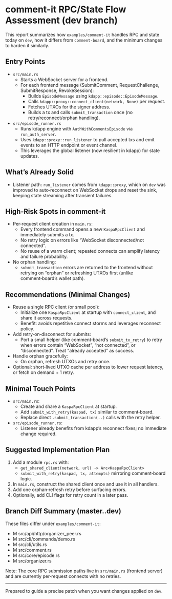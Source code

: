 # comment-it RPC/State Flow Assessment (dev branch)

This report summarizes how `examples/comment-it` handles RPC and state today on `dev`, how it differs from `comment-board`, and the minimum changes to harden it similarly.

## Entry Points
- `src/main.rs`
  - Starts a WebSocket server for a frontend.
  - For each frontend message (SubmitComment, RequestChallenge, SubmitResponse, RevokeSession):
    - Builds `EpisodeMessage` using `kdapp::episode::EpisodeMessage`.
    - Calls `kdapp::proxy::connect_client(network, None)` per request.
    - Fetches UTXOs for the signer address.
    - Builds a tx and calls `submit_transaction` once (no retry/reconnect/orphan handling).
- `src/episode_runner.rs`
  - Runs kdapp engine with `AuthWithCommentsEpisode` via `run_auth_server`.
  - Uses `kdapp::proxy::run_listener` to pull accepted txs and emit events to an HTTP endpoint or event channel.
  - This leverages the global listener (now resilient in kdapp) for state updates.

## What’s Already Solid
- Listener path: `run_listener` comes from `kdapp::proxy`, which on `dev` was improved to auto‑reconnect on WebSocket drops and reset the sink, keeping state streaming after transient failures.

## High‑Risk Spots in comment‑it
- Per‑request client creation in `main.rs`:
  - Every frontend command opens a new `KaspaRpcClient` and immediately submits a tx.
  - No retry logic on errors like “WebSocket disconnected/not connected”.
  - No reuse of a warm client; repeated connects can amplify latency and failure probability.
- No orphan handling:
  - `submit_transaction` errors are returned to the frontend without retrying on “orphan” or refreshing UTXOs first (unlike comment‑board’s wallet path).

## Recommendations (Minimal Changes)
- Reuse a single RPC client (or small pool):
  - Initialize one `KaspaRpcClient` at startup with `connect_client`, and share it across requests.
  - Benefit: avoids repetitive connect storms and leverages reconnect policy.
- Add retry‑on‑disconnect for submits:
  - Port a small helper (like comment‑board’s `submit_tx_retry`) to retry when errors contain “WebSocket”, “not connected”, or “disconnected”. Treat “already accepted” as success.
- Handle orphan gracefully:
  - On orphan, refresh UTXOs and retry once.
- Optional: short‑lived UTXO cache per address to lower request latency, or fetch on demand + 1 retry.

## Minimal Touch Points
- `src/main.rs`:
  - Create and share a `KaspaRpcClient` at startup.
  - Add `submit_with_retry(kaspad, tx)` similar to comment‑board.
  - Replace direct `.submit_transaction(..)` calls with the retry helper.
- `src/episode_runner.rs`:
  - Listener already benefits from kdapp’s reconnect fixes; no immediate change required.

## Suggested Implementation Plan
1. Add a module `rpc.rs` with:
   - `get_shared_client(network, url) -> Arc<KaspaRpcClient>`
   - `submit_with_retry(kaspad, tx, attempts)` mirroring comment‑board logic.
2. In `main.rs`, construct the shared client once and use it in all handlers.
3. Add one orphan‑refresh retry before surfacing errors.
4. Optionally, add CLI flags for retry count in a later pass.

## Branch Diff Summary (master..dev)
These files differ under `examples/comment-it`:
- M src/api/http/organizer_peer.rs
- M src/cli/commands/demo.rs
- M src/cli/utils.rs
- M src/comment.rs
- M src/core/episode.rs
- M src/organizer.rs

Note: The core RPC submission paths live in `src/main.rs` (frontend server) and are currently per‑request connects with no retries.

---
Prepared to guide a precise patch when you want changes applied on `dev`.
